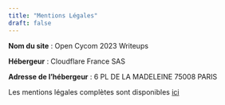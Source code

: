 ```yaml
---
title: "Mentions Légales"
draft: false
---
```


**Nom du site** : Open Cycom 2023 Writeups

**Hébergeur** : Cloudflare France SAS

**Adresse de l’hébergeur** : 6 PL DE LA MADELEINE 75008 PARIS

Les mentions légales complètes sont disponibles [ici](https://www.devensys.com/legal)
